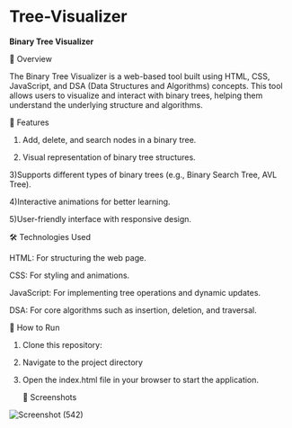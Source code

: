 # Tree-Visualizer
**Binary Tree Visualizer**

📜 Overview

The Binary Tree Visualizer is a web-based tool built using HTML, CSS, JavaScript, and DSA (Data Structures and Algorithms) concepts. This tool allows users to visualize and interact with binary trees, helping them understand the underlying structure and algorithms.

🌟 Features

1) Add, delete, and search nodes in a binary tree.

2) Visual representation of binary tree structures.

3)Supports different types of binary trees (e.g., Binary Search Tree, AVL Tree).

4)Interactive animations for better learning.

5)User-friendly interface with responsive design.

🛠️ Technologies Used

HTML: For structuring the web page.

CSS: For styling and animations.

JavaScript: For implementing tree operations and dynamic updates.

DSA: For core algorithms such as insertion, deletion, and traversal.

🚀 How to Run
1. Clone this repository:

2. Navigate to the project directory

3. Open the index.html file in your browser to start the application.

   📸 Screenshots

   

![Screenshot (542)](https://github.com/user-attachments/assets/b26b09de-87f7-4a3f-936c-a7e1d012cb0b)


